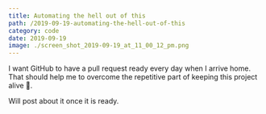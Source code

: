 ```yaml
---
title: Automating the hell out of this
path: /2019-09-19-automating-the-hell-out-of-this
category: code
date: 2019-09-19
image: ./screen_shot_2019-09-19_at_11_00_12_pm.png
---
```


I want GitHub to have a pull request ready every day when I arrive home. That should help me to overcome the repetitive part of keeping this project alive 🎉.

Will post about it once it is ready.
